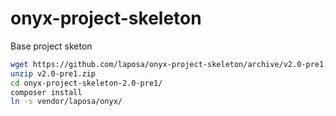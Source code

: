 # onyx-project-skeleton
Base project sketon

```bash
wget https://github.com/laposa/onyx-project-skeleton/archive/v2.0-pre1.zip
unzip v2.0-pre1.zip
cd onyx-project-skeleton-2.0-pre1/
composer install
ln -s vendor/laposa/onyx/
```
